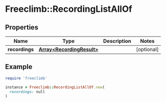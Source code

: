 # Freeclimb::RecordingListAllOf

## Properties

| Name | Type | Description | Notes |
| ---- | ---- | ----------- | ----- |
| **recordings** | [**Array&lt;RecordingResult&gt;**](RecordingResult.md) |  | [optional] |

## Example

```ruby
require 'freeclimb'

instance = Freeclimb::RecordingListAllOf.new(
  recordings: null
)
```

